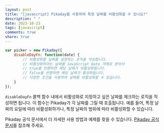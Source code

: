 ```yaml
---
layout: post
title: "[javascript] Pikaday를 사용하여 특정 날짜를 비활성화할 수 있나요?"
description: " "
date: 2023-10-23
tags: [javascript]
comments: true
share: true
---
```


```javascript
var picker = new Pikaday({
    disableDayFn: function(date) {
        // 비활성화할 날짜를 설정하는 로직을 작성합니다.
        // 비활성화하려는 날짜를 JavaScript Date 객체로 받아서
        // true를 반환하면 해당 날짜가 비활성화됩니다.
        // false를 반환하면 해당 날짜가 활성화됩니다.
        // 다양한 조건을 사용하여 날짜를 비활성화할 수 있습니다.
    }
});
```

`disableDayFn` 콜백 함수 내에서 비활성화로 지정하고 싶은 날짜를 체크하는 로직을 작성하면 됩니다. 이 함수는 Pikaday가 각 날짜를 그릴 때 호출됩니다. 예를 들어, 특정 날짜의 요일에 따라 비활성화하거나, 특정 날짜의 범위에 따라 비활성화할 수 있습니다.

Pikaday 공식 문서에서 더 자세한 사용 방법과 예제를 찾을 수 있습니다. [Pikaday 공식 문서](https://github.com/Pikaday/Pikaday)를 참조해 주세요.